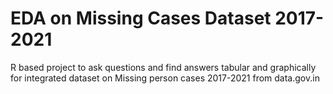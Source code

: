 # EDA on Missing Cases Dataset 2017-2021
R based project to ask questions and find answers tabular and graphically for integrated dataset on Missing person cases 2017-2021 from data.gov.in
